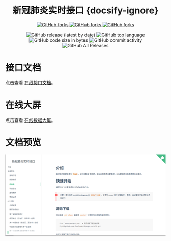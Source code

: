 <div align="center">

# 新冠肺炎实时接口 {docsify-ignore}

<!-- Place this tag where you want the button to render. -->
<a class="github-button" href="https://github.com/leafcoder/django-covid19/subscription" data-color-scheme="no-preference: light; light: light; dark: dark;" data-show-count="true" aria-label="Watch leafcoder/django-covid19 on GitHub">
    <img alt="GitHub forks" src="https://img.shields.io/github/watchs/leafcoder/django-covid19?style=social">
</a>
<a class="github-button" href="https://github.com/leafcoder/django-covid19" data-color-scheme="no-preference: light; light: light; dark: dark;" data-show-count="true" aria-label="Star leafcoder/django-covid19 on GitHub">
    <img alt="GitHub forks" src="https://img.shields.io/github/stars/leafcoder/django-covid19?style=social">
</a>
<a class="github-button" href="https://github.com/leafcoder/django-covid19/fork" data-color-scheme="no-preference: light; light: light; dark: dark;" data-show-count="true" aria-label="Fork leafcoder/django-covid19 on GitHub">
    <img alt="GitHub forks" src="https://img.shields.io/github/forks/leafcoder/django-covid19?style=social">
</a>

![GitHub release (latest by date)](https://img.shields.io/github/v/release/leafcoder/django-covid19)
![GitHub top language](https://img.shields.io/github/languages/top/leafcoder/django-covid19)
![GitHub code size in bytes](https://img.shields.io/github/languages/code-size/leafcoder/django-covid19)
![GitHub commit activity](https://img.shields.io/github/commit-activity/w/leafcoder/django-covid19)
![GitHub All Releases](https://img.shields.io/github/downloads/leafcoder/django-covid19/total)

</div>

# 接口文档

点击查看 [在线接口文档](https://blog.leafcoder.cn/django-covid19/)。

# 在线大屏

点击查看 [在线数据大屏](http://111.231.75.86/dashboard)。

# 文档预览

![图片](docs/images/docs.png)
